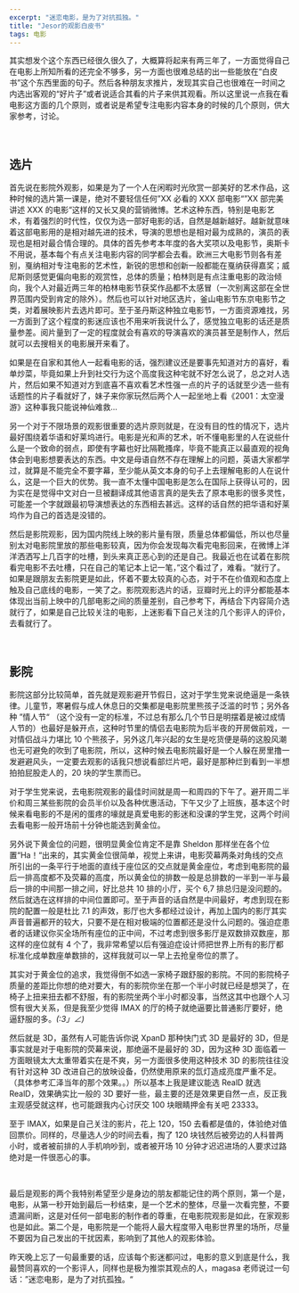 ```yaml
---
excerpt: "迷恋电影，是为了对抗孤独。"
title: "Jesor的观影白皮书"
tags: 电影
---
```


其实想发个这个东西已经很久很久了，大概算将起来有两三年了，一方面觉得自己在电影上所知所看的还完全不够多，另一方面也很难总结的出一些能放在“白皮书”这个东西里面的句子。然后各种朋友求推片，发现其实自己也很难在一时间之内选出客观的“好片子”或者说适合其看的片子来供其观看。所以这里说一点我在看电影这方面的几个原则，或者说是希望专注电影内容本身的时候的几个原则，供大家参考，讨论。

<br>

## 选片

首先说在影院外观影，如果是为了一个人在闲暇时光欣赏一部美好的艺术作品，这种时候的选片第一课是，绝对不要轻信任何”XX 必看的 XXX 部电影“”XX 部完美讲述 XXX 的电影“这样的又长又臭的营销微博。艺术这种东西，特别是电影艺术，有着强烈的时代性，仅仅为选一部好电影的话，自然是越新越好。越新就意味着这部电影用的是相对越先进的技术，导演的思想也是相对最为成熟的，演员的表现也是相对最合情合理的。具体的首先参考本年度的各大奖项以及电影节，奥斯卡不用说，基本每个有点关注电影内容的同学都会去看。欧洲三大电影节则各有差别，戛纳相对专注电影的艺术性，新锐的思想和创新一般都能在戛纳获得嘉奖；威尼斯则感觉更偏向电影的观赏性，总体的质量；柏林则是有点注重电影的政治倾向，我个人对最近两三年的柏林电影节获奖作品都不太感冒（一次别离这部在全世界范围内受到肯定的除外）。然后也可以针对地区选片，釜山电影节东京电影节之类，对着展映影片去选片即可。至于圣丹斯这种独立电影节，一方面资源难找，另一方面到了这个程度的影迷应该也不用来听我说什么了，感觉独立电影的话还是质量参差。阅片量到了一定的程度就会有喜欢的导演喜欢的演员甚至是制作人，然后就可以去搜相关的电影展开来看了。

如果是在自家和其他人一起看电影的话，强烈建议还是要事先知道对方的喜好，看单炒菜，毕竟如果上升到社交行为这个高度我这种宅就不好怎么说了，总之对人选片，然后如果不知道对方到底喜不喜欢看艺术性强一点的片子的话就至少选一些有话题性的片子看就好了，妹子来你家玩然后两个人一起坐地上看《2001：太空漫游》这种事我只能说神仙难救...

另一个对于不限场景的观影很重要的选片原则就是，在没有目的性的情况下，选片最好围绕着华语和好莱坞进行。电影是光和声的艺术，听不懂电影里的人在说些什么是一个致命的弱点，即使有字幕也好比隔靴搔痒，毕竟不能真正以最直观的视角体会到电影想要表达的东西。中文是母语自然不存在理解上的问题，英语大家都学过，就算是不能完全不要字幕，至少能从英文本身的句子上去理解电影的人在说什么，这是一个巨大的优势。我一直不太懂中国电影是怎么在国际上获得认可的，因为实在是觉得中文对白一旦被翻译成其他语言真的是失去了原本电影的很多灵性，可能差一个字就跟最初导演想表达的东西相去甚远。这样的话自然的把华语和好莱坞作为自己的首选是没错的。

然后是影院观影，因为国内院线上映的影片量有限，质量总体都偏低，所以也尽量别太对电影院里放的那些电影较真，因为你会发现每次看完电影回来，在微博上洋洋洒洒写上几百字的吐槽，到头来真正恶心到的还是自己。我最近也在试着在影院看完电影不去吐槽，只在自己的笔记本上记一笔，”这个看过了，难看。“就行了。如果是跟朋友去影院更是如此，怀着不要太较真的心态，对于不在价值观和态度上触及自己底线的电影，一笑了之。影院观影选片的话，豆瓣时光上的评分都能基本体现出当前上映中的几部电影之间的质量差别，自己参考下，再结合下内容简介选就行了，如果是自己比较关注的电影，上迷影看下自己关注的几个影评人的评价，去看就行了。

<br>

## 影院

影院这部分比较简单，首先就是观影避开节假日，这对于学生党来说绝逼是一条铁律。儿童节，寒暑假与成人休息日的交集都是电影院里熊孩子泛滥的时节；另外各种 ”情人节“ （这个没有一定的标准，不过总有那么几个节日是明摆着是被过成情人节的）也最好是躲开点，这种时节里的情侣去电影院为后半夜的开房做前戏，一对情侣战斗力堪比 10 个熊孩子，另外这几年兴起的女生是吃货便是萌的这股风潮也无可避免的吹到了电影院，所以，这种时候去电影院最好是一个人躲在房里撸一发避避风头，一定要去观影的话我只想说看部烂片吧，最好是那种烂到看到一半想拍拍屁股走人的，20 块的学生票而已。

对于学生党来说，去电影院观影的最佳时间就是周一和周四的下午了。避开周二半价和周三某些影院的会员半价以及各种优惠活动，下午又少了上班族，基本这个时候来看电影的不是闲的蛋疼的壕就是真爱电影的影迷和没课的学生党，这两个时间去看电影一般开场前十分钟也能选到黄金位。

另外说下黄金位的问题，很明显黄金位肯定不是靠 Sheldon 那样坐在各个位置“Ha！“出来的，其实黄金位很简单，视觉上来讲，电影荧幕两条对角线的交点所引出的一条平行于地面的直线于座位区的交点就是黄金座位，考虑到电影院的最后一排高度都不及荧幕的高度，所以黄金位的排数一般是总排数的一半到一半与最后一排的中间那一排之间，好比总共 10 排的小厅，买个 6,7 排总归是没问题的。然后就选在这样排的中间位置即可。至于声音的话自然是中间最好，考虑到现在影院的配置一般是杜比 7.1 的声效，影厅也大多都经过设计，再加上国内的影厅其实声音普遍都开的较大，只要不是在相对极端的位置都还是没什么问题的。强迫症患者的话建议你买全场所有座位的正中间，不过考虑到很多影厅是双数排双数座，那这样的座位就有 4 个了，我非常希望以后有强迫症设计师把世界上所有的影厅都标准化成单数座单数排的，这样我就可以一早上去抢皇帝位的票了。

其实对于黄金位的追求，我觉得倒不如选一家椅子跟舒服的影院。不同的影院椅子质量的差距比你想的绝对要大，有的影院你坐在那一个半小时就已经是想哭了，在椅子上扭来扭去都不舒服，有的影院坐两个半小时都没事，当然这其中也跟个人习惯有很大关系，但是我至少觉得 IMAX 的厅的椅子就绝逼要比普通影厅要好，绝逼舒服的多。_(:3」∠)_

然后就是 3D，虽然有人可能告诉你说 XpanD 那种快门式 3D 是最好的 3D，但是事实就是对于电影院的荧幕来说，那绝逼不是最好的 3D，因为这种 3D 面临着一方面眼镜太大太重带着实在是不爽，另一方面很多使用这种技术 3D 的影院往往没有针对这种 3D 改进自己的放映设备，仍然使用原来的氙灯造成亮度严重不足。（具体参考汇泽当年的那个效果。。）所以基本上我是建议能选 RealD 就选 RealD，效果确实比一般的 3D 要好一些，最主要的还是效果更自然一点，反正我主观感受就这样，也可能跟我内心讨厌交 100 块眼睛押金有关吧 23333。

至于 IMAX，如果是自己关注的影片，花上 120，150 去看都是值的，体验绝对值回票价。同样的，尽量选人少的时间去看，掏了 120 块钱然后被旁边的人科普两小时，或者被前排的人手机响吵到，或者被开场 10 分钟才迟迟进场的人要求过路绝对是一件很恶心的事。

<br>

最后是观影的两个我特别希望至少是身边的朋友都能记住的两个原则，第一个是，电影，从第一秒开始到最后一秒结束，是一个艺术的整体，尽量一次看完整，不要遗漏间断，这是对任何一部电影的制作者的尊重，在电影院观影是如此，在家观影也是如此。第二个是，电影院是一个能将人最大程度带入电影世界里的场所，尽量不要因为自己发出的干扰因素，影响到了其他人的观影体验。

昨天晚上忘了一句最重要的话，应该每个影迷都问过，电影的意义到底是什么，我最赞同喜欢的一个影评人，同样也是极为推崇其观点的人，magasa 老师说过一句话：”迷恋电影，是为了对抗孤独。“
